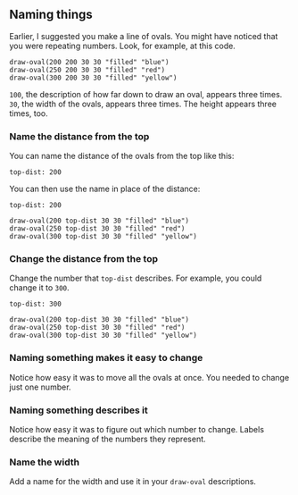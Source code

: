 ## Naming things

Earlier, I suggested you make a line of ovals. You might have noticed that you were repeating numbers. Look, for example, at this code.

```
draw-oval(200 200 30 30 "filled" "blue")
draw-oval(250 200 30 30 "filled" "red")
draw-oval(300 200 30 30 "filled" "yellow")
```

`100`, the description of how far down to draw an oval, appears three times.  `30`, the width of the ovals, appears three times. The height appears three times, too.

### Name the distance from the top

You can name the distance of the ovals from the top like this:

```
top-dist: 200
```

You can then use the name in place of the distance:

```
top-dist: 200

draw-oval(200 top-dist 30 30 "filled" "blue")
draw-oval(250 top-dist 30 30 "filled" "red")
draw-oval(300 top-dist 30 30 "filled" "yellow")
```

### Change the distance from the top

Change the number that `top-dist` describes. For example, you could change it to `300`.

```
top-dist: 300

draw-oval(200 top-dist 30 30 "filled" "blue")
draw-oval(250 top-dist 30 30 "filled" "red")
draw-oval(300 top-dist 30 30 "filled" "yellow")
```

### Naming something makes it easy to change

Notice how easy it was to move all the ovals at once.  You needed to change just one number.

### Naming something describes it

Notice how easy it was to figure out which number to change. Labels describe the meaning of the numbers they represent.

### Name the width

Add a name for the width and use it in your `draw-oval` descriptions.
